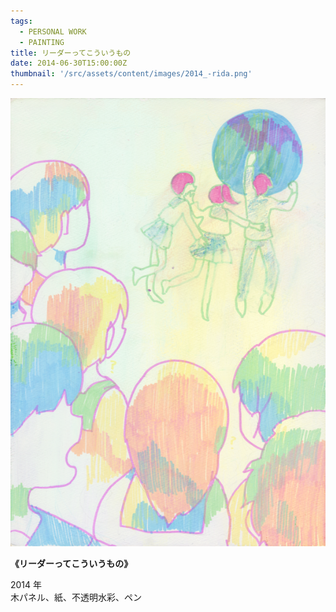 ```yaml
---
tags:
  - PERSONAL WORK
  - PAINTING
title: リーダーってこういうもの
date: 2014-06-30T15:00:00Z
thumbnail: '/src/assets/content/images/2014_-rida.png'
---
```


![](/src/assets/content/images/2014_-rida.png)

**《リーダーってこういうもの》**

2014 年  
木パネル、紙、不透明水彩、ペン
